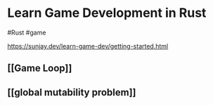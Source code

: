 # Learn Game Development in Rust
#Rust #game 

https://sunjay.dev/learn-game-dev/getting-started.html

## [[Game Loop]]

## [[global mutability problem]]
